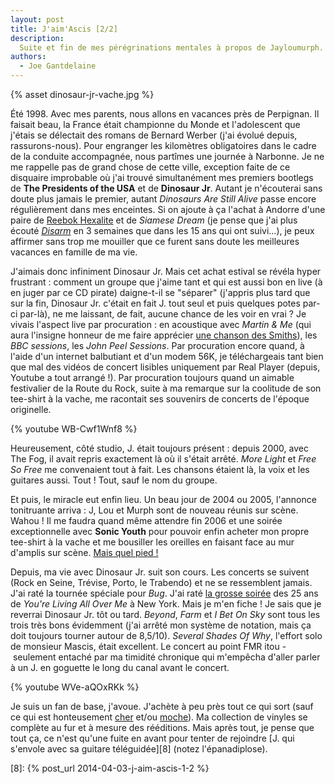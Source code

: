 ```yaml
---
layout: post
title: J'aim'Ascis [2/2]
description:
  Suite et fin de mes pérégrinations mentales à propos de Jayloumurph.
authors:
  - Joe Gantdelaine
---
```


{% asset dinosaur-jr-vache.jpg %}

Été 1998. Avec mes parents, nous allons en vacances près de Perpignan. Il
faisait beau, la France était championne du Monde et l'adolescent que j'étais se
délectait des romans de Bernard Werber (j'ai évolué depuis, rassurons-nous).
Pour engranger les kilomètres obligatoires dans le cadre de la conduite
accompagnée, nous partîmes une journée à Narbonne. Je ne me rappelle pas de
grand chose de cette ville, exception faite de ce disquaire improbable où j'ai
trouvé simultanément mes premiers bootlegs de **The Presidents of the USA** et
de **Dinosaur Jr**. Autant je n'écouterai sans doute plus jamais le premier,
autant _Dinosaurs Are Still Alive_ passe encore régulièrement dans mes
enceintes. Si on ajoute à ça l'achat à Andorre d'une paire de [Reebok
Hexalite][1] et de _Siamese Dream_ (je pense que j'ai plus écouté [_Disarm_][2]
en 3 semaines que dans les 15 ans qui ont suivi…), je peux affirmer sans trop me
mouiller que ce furent sans doute les meilleures vacances en famille de ma vie.

J'aimais donc infiniment Dinosaur Jr. Mais cet achat estival se révéla hyper
frustrant : comment un groupe que j'aime tant et qui est aussi bon en live (à en
juger par ce CD pirate) daigne-t-il se "séparer" (j'appris plus tard que sur la
fin, Dinosaur Jr. c'était en fait J. tout seul et puis quelques potes par-ci
par-là), ne me laissant, de fait, aucune chance de les voir en vrai ? Je vivais
l'aspect live par procuration : en acoustique avec _Martin & Me_ (qui aura
l'insigne honneur de me faire apprécier [une chanson des Smiths][3]), les _BBC
sessions_, les _John Peel Sessions_. Par procuration encore quand, à l'aide d'un
internet balbutiant et d'un modem 56K, je téléchargeais tant bien que mal des
vidéos de concert lisibles uniquement par Real Player (depuis, Youtube a tout
arrangé !). Par procuration toujours quand un aimable festivalier de la Route du
Rock, suite à ma remarque sur la coolitude de son tee-shirt à la vache, me
racontait ses souvenirs de concerts de l'époque originelle.

{% youtube WB-Cwf1Wnf8 %}

Heureusement, côté studio, J. était toujours présent : depuis 2000, avec The
Fog, il avait repris exactement là où il s'était arrêté. _More Light_ et _Free
So Free_ me convenaient tout à fait. Les chansons étaient là, la voix et les
guitares aussi. Tout ! Tout, sauf le nom du groupe.

Et puis, le miracle eut enfin lieu. Un beau jour de 2004 ou 2005, l'annonce
tonitruante arriva : J, Lou et Murph sont de nouveau réunis sur scène. Wahou !
Il me faudra quand même attendre fin 2006 et une soirée exceptionnelle avec
**Sonic Youth** pour pouvoir enfin acheter mon propre tee-shirt à la vache et me
bousiller les oreilles en faisant face au mur d'amplis sur scène. [Mais quel
pied !][4]

Depuis, ma vie avec Dinosaur Jr. suit son cours. Les concerts se suivent (Rock
en Seine, Trévise, Porto, le Trabendo) et ne se ressemblent jamais. J'ai raté la
tournée spéciale pour _Bug_. J'ai raté [la grosse soirée][5] des 25 ans de
_You're Living All Over Me_ à New York. Mais je m'en fiche ! Je sais que je
reverrai Dinosaur Jr. tôt ou tard. _Beyond_, _Farm_ et _I Bet On Sky_ sont tous
les trois très bons évidemment (j'ai arrêté mon système de notation, mais ça
doit toujours tourner autour de 8,5/10). _Several Shades Of Why_, l'effort solo
de monsieur Mascis, était excellent. Le concert au point FMR itou - seulement
entaché par ma timidité chronique qui m'empêcha d'aller parler à un J. en
goguette le long du canal avant le concert.

{% youtube WVe-aQOxRKk %}

Je suis un fan de base, j'avoue. J'achète à peu près tout ce qui sort (sauf ce
qui est honteusement [cher][6] et/ou [moche][7]). Ma collection de vinyles se
complète au fur et à mesure des rééditions. Mais après tout, je pense que tout
ça, ce n'est qu'une fuite en avant pour tenter de rejoindre [J. qui s'envole
avec sa guitare téléguidée][8] (notez l'épanadiplose).

[1]: http://cdn.sneakerreport.com/assets/Cross-Trainers-Reebok-ES22.jpg
[2]: https://www.youtube.com/watch?v=d1acEVmnVhI
[3]: http://grooveshark.com/s/The+Boy+With+The+Thorn+In+His+Side/owHxo?src=5
[4]: https://www.youtube.com/watch?v=haICn4JbFs4
[5]: https://www.youtube.com/watch?v=MwSNAd3Xx2o
[6]: http://rocket88books.com/products/dinosaur-jr-signature-edition
[7]:
  http://keepcompany.fr/chaussures-collabs/collabs-shaheen/shaheen-dinaosaur-jr.html

[8]: {% post_url 2014-04-03-j-aim-ascis-1-2 %}

